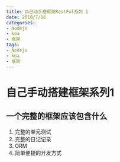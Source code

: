 ```yaml
---
title: 自己动手搭框架RestFul系列 1
date: 2018/7/16
categories: 
- Nodejs
- koa
- 框架
tags: 
- Nodejs
- koa
- 框架
---
```

# 自己手动搭建框架系列1
## 一个完整的框架应该包含什么
1.  完整的单元测试
2.  完整的日记记录
3.  ORM
4.  简单便捷的开发方式

<!--more--> 
